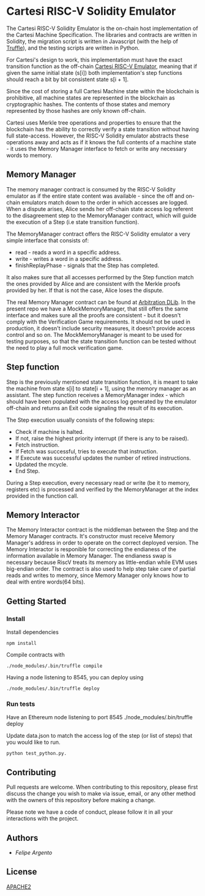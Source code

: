 
# Cartesi RISC-V Solidity Emulator

The Cartesi RISC-V Solidity Emulator is the on-chain host implementation of the Cartesi Machine Specification. The libraries and contracts are written in Solidity, the migration script is written in Javascript (with the help of [Truffle](https://github.com/trufflesuite/truffle)), and the testing scripts are written in Python.

For Cartesi's design to work, this implementation must have the exact transition function as the off-chain [Cartesi RISC-V Emulator](https://github.com/cartesi/machine-emulator), meaning that if given the same initial state (s[i]) both implementation's step functions should reach a bit by bit consistent state s[i + 1].

Since the cost of storing a full Cartesi Machine state within the blockchain is prohibitive, all machine states are represented in the blockchain as cryptographic hashes. The contents of those states and memory represented by those hashes are only known off-chain.

Cartesi uses Merkle tree operations and properties to ensure that the blockchain has the ability to correctly verify a state transition without having full state-access. However, the RISC-V Solidity emulator abstracts these operations away and acts as if it knows the full contents of a machine state - it uses the Memory Manager interface to fetch or write any necessary words to memory.

## Memory Manager

The memory manager contract is consumed by the RISC-V Solidity emulator as if the entire state content was available - since the off and on-chain emulators match down to the order in which accesses are logged. When a dispute arises, Alice sends her off-chain state access log referent to the disagreement step to the MemoryManager contract, which will guide the execution of a Step (i.e state transition function).

The MemoryManager contract offers the RISC-V Solidity emulator a very simple interface that consists of:

* read - reads a word in a specific address.
* write - writes a word in a specific address.
* finishReplayPhase - signals that the Step has completed.

It also makes sure that all accesses performed by the Step function match the ones provided by Alice and are consistent with the Merkle proofs provided by her. If that is not the case, Alice loses the dispute.

The real Memory Manager contract can be found at [Arbitration DLib](https://github.com/cartesi/arbitration-dlib). In the present repo we have a MockMemoryManager, that still offers the same interface and makes sure all the proofs are consistent - but it doesn't comply with the Verification Game requirements. It should not be used in production, it doesn't include security measures, it doesn't provide access control and so on. The MockMemoryManager is meant to be used for testing purposes, so that the state transition function can be tested without the need to play a full mock verification game.

## Step function

Step is the previously mentioned state transition function, it is meant to take the machine from state s[i] to state[i + 1], using the memory manager as an assistant. The step function receives a MemoryManager index - which should have been populated with the access log generated by the emulator off-chain and returns an Exit code signaling the result of its execution.

The Step execution usually consists of the following steps:
- Check if machine is halted.
- If not, raise the highest priority interrupt (if there is any to be raised).
- Fetch instruction.
- If Fetch was successful, tries to execute that instruction.
- If Execute was successful updates the number of retired instructions.
- Updated the mcycle.
- End Step.

During a Step execution, every necessary read or write (be it to memory, registers etc) is processed and verified by the MemoryManager at the index provided in the function call.

## Memory Interactor

The Memory Interactor contract is the middleman between the Step and the Memory Manager contracts. It's constructor must receive Memory Manager's address in order to operate on the correct deployed version. The Memory Interactor is responible for correcting the endianess of the information available in Memory Manager. The endianess swap is necessary because  RiscV treats its memory as little-endian while EVM uses big-endian order. The contract is also used to help step take care of partial reads and writes to memory, since Memory Manager only knows how to deal with entire words(64 bits).


## Getting Started

### Install

Install dependencies

    npm install

Compile contracts with

    ./node_modules/.bin/truffle compile

Having a node listening to 8545, you can deploy using

    ./node_modules/.bin/truffle deploy


### Run tests
Have an Ethereum node listening to port 8545
    ./node_modules/.bin/truffle deploy

Update data.json to match the access log of the step (or list of steps) that you would like to run.

    python test_python.py.


## Contributing

Pull requests are welcome. When contributing to this repository, please first discuss the change you wish to make via issue, email, or any other method with the owners of this repository before making a change.

Please note we have a code of conduct, please follow it in all your interactions with the project.

## Authors

* *Felipe Argento*

## License
[APACHE2](https://www.apache.org/licenses/LICENSE-2.0)

